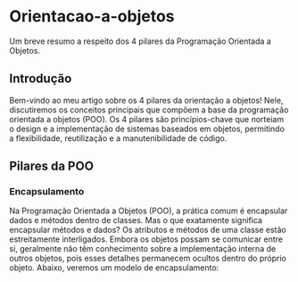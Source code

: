 # Orientacao-a-objetos
Um breve resumo a respeito dos 4 pilares da Programação Orientada a Objetos.

## Introdução
  Bem-vindo ao meu artigo sobre os 4 pilares da orientação a objetos! Nele, discutiremos os conceitos principais que compõem a base da programação orientada a objetos (POO). Os 4 pilares são princípios-chave que norteiam o design e a implementação de sistemas baseados em objetos, permitindo a flexibilidade, reutilização e a manutenibilidade de código.

## Pilares da POO

### Encapsulamento

 Na Programação Orientada a Objetos (POO), a prática comum é encapsular dados e métodos dentro de classes. Mas o que exatamente significa encapsular métodos e dados? Os atributos e métodos de uma classe estão estreitamente interligados. Embora os objetos possam se comunicar entre si, geralmente não têm conhecimento sobre a implementação interna de outros objetos, pois esses detalhes permanecem ocultos dentro do próprio objeto. Abaixo, veremos um modelo de encapsulamento:
 



 
